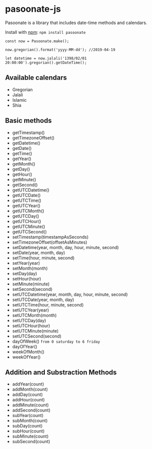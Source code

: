 # pasoonate-js
Pasoonate is a library that includes date-time methods and calendars.

Install with [npm](https://www.npmjs.com): ```npm install pasoonate```

```
const now = Pasoonate.make();
```

```
now.gregorian().format('yyyy-MM-dd'); //2019-04-19
```

```
let datetime = now.jalali('1398/02/01 20:00:00').gregorian().getDateTime();
```

## Available calendars

- Gregorian
- Jalali
- Islamic
- Shia


## Basic methods

- getTimestamp()
- getTimezoneOffset()
- getDatetime()
- getDate()
- getTime()
- getYear()
- getMonth()
- getDay()
- getHour()
- getMinute()
- getSecond()
- getUTCDatetime()
- getUTCDate()
- getUTCTime()
- getUTCYear()
- getUTCMonth()
- getUTCDay()
- getUTCHour()
- getUTCMinute()
- getUTCSecond()
- setTimestamp(timestampAsSeconds)
- setTimezoneOffset(offsetAsMinutes)
- setDatetime(year, month, day, hour, minute, second)
- setDate(year, month, day)
- setTime(hour, minute, second)
- setYear(year)
- setMonth(month)
- setDay(day)
- setHour(hour)
- setMinute(minute)
- setSecond(second)
- setUTCDatetime(year, month, day, hour, minute, second)
- setUTCDate(year, month, day)
- setUTCTime(hour, minute, second)
- setUTCYear(year)
- setUTCMonth(month)
- setUTCDay(day)
- setUTCHour(hour)
- setUTCMinute(minute)
- setUTCSecond(second)
- dayOfWeek() `from 0 saturday to 6 friday`
- dayOfYear()
- weekOfMonth()
- weekOfYear()

## Addition and Substraction Methods

- addYear(count)
- addMonth(count)
- addDay(count)
- addHour(count)
- addMinute(count)
- addSecond(count)
- subYear(count)
- subMonth(count)
- subDay(count)
- subHour(count)
- subMinute(count)
- subSecond(count)

